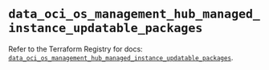 # `data_oci_os_management_hub_managed_instance_updatable_packages`

Refer to the Terraform Registry for docs: [`data_oci_os_management_hub_managed_instance_updatable_packages`](https://registry.terraform.io/providers/oracle/oci/6.18.0/docs/data-sources/os_management_hub_managed_instance_updatable_packages).
